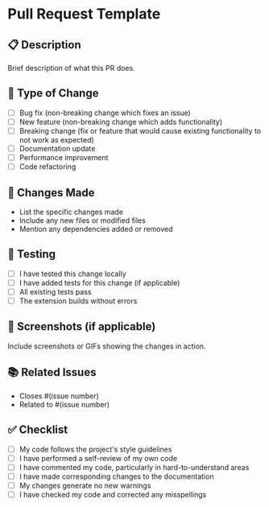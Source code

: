 # Pull Request Template

## 📋 Description

Brief description of what this PR does.

## 🎯 Type of Change

- [ ] Bug fix (non-breaking change which fixes an issue)
- [ ] New feature (non-breaking change which adds functionality)
- [ ] Breaking change (fix or feature that would cause existing functionality to not work as expected)
- [ ] Documentation update
- [ ] Performance improvement
- [ ] Code refactoring

## 🔧 Changes Made

- List the specific changes made
- Include any new files or modified files
- Mention any dependencies added or removed

## 🧪 Testing

- [ ] I have tested this change locally
- [ ] I have added tests for this change (if applicable)
- [ ] All existing tests pass
- [ ] The extension builds without errors

## 📱 Screenshots (if applicable)

Include screenshots or GIFs showing the changes in action.

## 📚 Related Issues

- Closes #(issue number)
- Related to #(issue number)

## ✅ Checklist

- [ ] My code follows the project's style guidelines
- [ ] I have performed a self-review of my own code
- [ ] I have commented my code, particularly in hard-to-understand areas
- [ ] I have made corresponding changes to the documentation
- [ ] My changes generate no new warnings
- [ ] I have checked my code and corrected any misspellings
